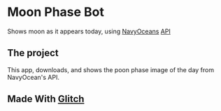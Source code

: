 Moon Phase Bot
=================

Shows moon as it appears today, using [NavyOceans](https://twitter.com/NavyOceans) [API](https://aa.usno.navy.mil/data/)

The project
------------

This app, downloads, and shows the poon phase image of the day from NavyOcean's API.

Made With [Glitch](https://glitch.com/)
-------------------


